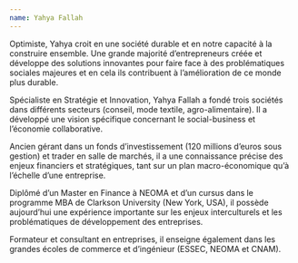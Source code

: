 ```yaml
---
name: Yahya Fallah
---
```


Optimiste, Yahya croit en une société durable et en notre capacité à la construire ensemble. Une grande majorité d’entrepreneurs créée et développe des solutions innovantes pour faire face à des problématiques sociales majeures et en cela ils contribuent à l’amélioration de ce monde plus durable.

Spécialiste en Stratégie et Innovation, Yahya Fallah a fondé trois sociétés dans différents secteurs (conseil, mode textile, agro-alimentaire). Il a développé une vision spécifique concernant le social-business et l’économie collaborative.

Ancien gérant dans un fonds d’investissement (120 millions d’euros sous gestion) et trader en salle de marchés, il a une connaissance précise des enjeux financiers et stratégiques, tant sur un plan macro-économique qu’à l’échelle d’une entreprise.

Diplômé d’un Master en Finance à NEOMA et d’un cursus dans le programme MBA de Clarkson University (New York, USA), il possède aujourd’hui une expérience importante sur les enjeux interculturels et les problématiques de développement des entreprises.

Formateur et consultant en entreprises, il enseigne également dans les grandes écoles de commerce et d’ingénieur (ESSEC, NEOMA et CNAM).
